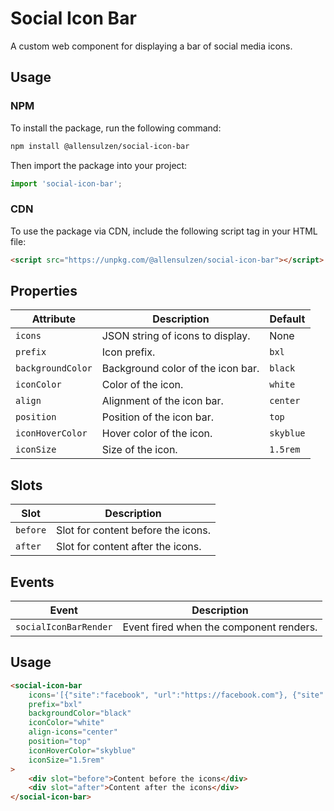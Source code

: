 # Social Icon Bar

A custom web component for displaying a bar of social media icons.

## Usage

### NPM

To install the package, run the following command:

```bash
npm install @allensulzen/social-icon-bar
```

Then import the package into your project:

```javascript
import 'social-icon-bar';
```

### CDN

To use the package via CDN, include the following script tag in your HTML file:
```html
<script src="https://unpkg.com/@allensulzen/social-icon-bar"></script>
```

## Properties

| Attribute | Description | Default |
|-----------|-------------|---------|
| `icons` | JSON string of icons to display. | None |
| `prefix` | Icon prefix. | `bxl` |
| `backgroundColor` | Background color of the icon bar. | `black` |
| `iconColor` | Color of the icon. | `white` |
| `align` | Alignment of the icon bar. | `center` |
| `position` | Position of the icon bar. | `top` |
| `iconHoverColor` | Hover color of the icon. | `skyblue` |
| `iconSize` | Size of the icon. | `1.5rem` |

## Slots

| Slot | Description |
|------|-------------|
| `before` | Slot for content before the icons. |
| `after` | Slot for content after the icons. |

## Events

| Event | Description |
|-------|-------------|
| `socialIconBarRender` | Event fired when the component renders. |

## Usage

```html
<social-icon-bar
    icons='[{"site":"facebook", "url":"https://facebook.com"}, {"site":"twitter", "url":"https://twitter.com"}]'
    prefix="bxl"
    backgroundColor="black"
    iconColor="white"
    align-icons="center"
    position="top"
    iconHoverColor="skyblue"
    iconSize="1.5rem"
>
    <div slot="before">Content before the icons</div>
    <div slot="after">Content after the icons</div>
</social-icon-bar>
```